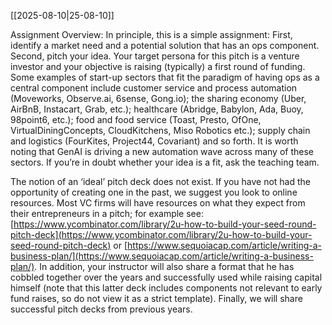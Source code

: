 [[2025-08-10|25-08-10]]

Assignment Overview: In principle, this is a simple assignment: First, identify a market need and a potential solution that has an ops component. Second, pitch your idea. Your target persona for this pitch is a venture investor and your objective is raising (typically) a first round of funding. Some examples of start-up sectors that fit the paradigm of having ops as a central component include customer service and process automation (Moveworks, Observe.ai, 6sense, Gong.io); the sharing economy (Uber, AirBnB, Instacart, Grab, etc.); healthcare (Abridge, Babylon, Ada, Buoy, 98point6, etc.); food and food service (Toast, Presto, OfOne, VirtualDiningConcepts, CloudKitchens, Miso Robotics etc.); supply chain and logistics (FourKites, Project44, Covariant) and so forth. It is worth noting that GenAI is driving a new automation wave across many of these sectors. If you’re in doubt whether your idea is a fit, ask the teaching team.

The notion of an ‘ideal’ pitch deck does not exist. If you have not had the opportunity of creating one in the past, we suggest you look to online resources. Most VC firms will have resources on what they expect from their entrepreneurs in a pitch; for example see: [https://www.ycombinator.com/library/2u-how-to-build-your-seed-round-pitch-deck](https://www.ycombinator.com/library/2u-how-to-build-your-seed-round-pitch-deck) or [https://www.sequoiacap.com/article/writing-a-business-plan/](https://www.sequoiacap.com/article/writing-a-business-plan/). In addition, your instructor will also share a format that he has cobbled together over the years and successfully used while raising capital himself (note that this latter deck includes components not relevant to early fund raises, so do not view it as a strict template). Finally, we will share successful pitch decks from previous years.